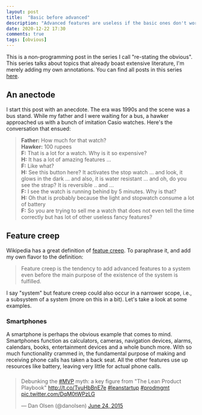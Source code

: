 ```yaml
---
layout: post
title:  "Basic before advanced"
description: "Advanced features are useless if the basic ones don't work well"
date: 2020-12-22 17:30
comments: true
tags: [obvious]
---
```


This is a non-programming post in the series I call "re-stating the obvious". This series talks about topics that already boast extensive literature, I'm merely adding my own annotations. You can find all posts in this series [here](/blog/tags/obvious).

## An anectode

I start this post with an anecdote. The era was 1990s and the scene was a bus stand. While my father and I were waiting for a bus, a hawker approached us with a bunch of imitation Casio watches. Here's the conversation that ensued:
>**Father:** How much for that watch?
><br>
>**Hawker:** 100 rupees
><br>
>**F:** That is a lot for a watch. Why is it so expensive?
><br>
>**H:** It has a lot of amazing features ...
><br>
>**F:** Like what?
><br>
>**H:** See this button here? It activates the stop watch ... and look, it glows in the dark ... and also, it is water resistant ... and oh, do you see the strap? It is reversible .. and ...
><br>
>**F:** I see the watch is running behind by 5 minutes. Why is that?
><br>
>**H:** Oh that is probably because the light and stopwatch consume a lot of battery
><br>
>**F:** So you are trying to sell me a watch that does not even tell the time correctly but has lot of other useless fancy features?

## Feature creep

Wikipedia has a great definition of [featue creep](https://en.wikipedia.org/wiki/Feature_creep). To paraphrase it, and add my own flavor to the definition:
> Feature creep is the tendency to add advanced features to a system even before the main purpose of the existence of the system is fulfilled.

I say "system" but feature creep could also occur in a narrower scope, i.e., a subsystem of a system (more on this in a bit). Let's take a look at some examples.

### Smartphones

A smartphone is perhaps the obvious example that comes to mind. Smartphones function as calculators, cameras, navigation devices, alarms, calendars, books, entertainment devices and a whole bunch more. With so much functionality crammed in, the fundamental purpose of making and receiving phone calls has taken a back seat. All the other features use up resources like battery, leaving very little for actual phone calls.

### 

<blockquote class="twitter-tweet"><p lang="en" dir="ltr">Debunking the <a href="https://twitter.com/hashtag/MVP?src=hash&amp;ref_src=twsrc%5Etfw">#MVP</a> myth: a key figure from &quot;The Lean Product Playbook&quot; <a href="http://t.co/TvuHbBnE7e">http://t.co/TvuHbBnE7e</a> <a href="https://twitter.com/hashtag/leanstartup?src=hash&amp;ref_src=twsrc%5Etfw">#leanstartup</a> <a href="https://twitter.com/hashtag/prodmgmt?src=hash&amp;ref_src=twsrc%5Etfw">#prodmgmt</a> <a href="http://t.co/DqM0tWPzLG">pic.twitter.com/DqM0tWPzLG</a></p>&mdash; Dan Olsen (@danolsen) <a href="https://twitter.com/danolsen/status/613581087617384449?ref_src=twsrc%5Etfw">June 24, 2015</a></blockquote> <script async src="https://platform.twitter.com/widgets.js" charset="utf-8"></script>

